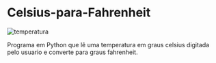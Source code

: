 # Celsius-para-Fahrenheit
![temperatura](https://user-images.githubusercontent.com/121234114/217605902-7979c05a-e0b9-4c29-8b58-e33d55c58144.png)

Programa em Python que lê uma temperatura em graus celsius digitada pelo usuario e converte para graus fahrenheit.
